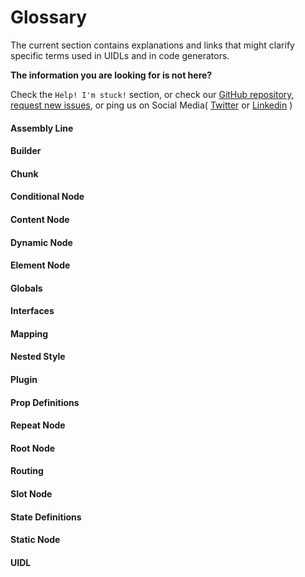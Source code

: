 # Glossary

The current section contains explanations and links that might clarify specific terms used in UIDLs and in code generators.

**The information you are looking for is not here?**

Check the `Help! I'm stuck!` section, or check our [GitHub repository](https://github.com/teleporthq/teleport-code-generators), [request new issues](https://github.com/teleporthq/teleport-code-generators/issues), or ping us on Social Media( [Twitter](https://twitter.com/teleporthqio?lang=en) or [Linkedin](https://www.linkedin.com/company/teleporthq)
)

#### Assembly Line

#### Builder

#### Chunk

#### Conditional Node

#### Content Node

#### Dynamic Node

#### Element Node

#### Globals

#### Interfaces

#### Mapping

#### Nested Style

#### Plugin

#### Prop Definitions

#### Repeat Node

#### Root Node

#### Routing

#### Slot Node

#### State Definitions

#### Static Node

#### UIDL
